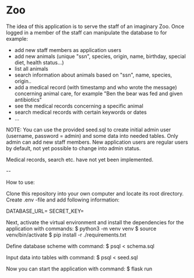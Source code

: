 # Zoo
The idea of this application is to serve the staff of an imaginary Zoo. Once logged in a member of the staff can manipulate the database 
to for example:
- add new staff members as application users
- add new animals (unique "ssn", species, origin, name, birthday, special diet, health status...)
- list all animals
- search information about animals based on "ssn", name, species, origin..
- add a medical record (with timestamp and who wrote the message) concerning animal care, for example "Ben the bear was fed and given antibiotics"
- see the medical records concerning a specific animal
- search medical records with certain keywords or dates
- ...

NOTE:
You can use the provided seed.sql to create initial admin user (username, password = admin) and some data into needed tables. Only admin can add new staff members. New application users are regular users by default, not yet possible to change into admin status.

Medical records, search etc. have not yet been implemented.

--

How to use:

Clone this repository into your own computer and locate its root directory. Create .env -file and add following information:

DATABASE_URL=<local-database-location>
SECRET_KEY=<secret-key>

Next, activate the virtual environment and install the dependencies for the application with commands:
$ python3 -m venv venv
$ source venv/bin/activate
$ pip install -r ./requirements.txt

Define database scheme with command:
$ psql < schema.sql

Input data into tables with command:
$ psql < seed.sql

Now you can start the application with command:
$ flask run

